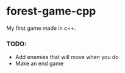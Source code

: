 # forest-game-cpp
My first game made in c++.
<h3>TODO:</h3>
<ul>
<li>
Add enemies that will move when you do
</li>
<li>
Make an end game
</li>
</ul>
